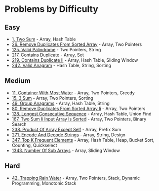 # Problems by Difficulty

## Easy
- [1. Two Sum](../solutions/p0001_two_sum.py) - Array, Hash Table
- [26. Remove Duplicates From Sorted Array](../solutions/p0026_remove_duplicates_from_sorted_array.py) - Array, Two Pointers
- [125. Valid Palindrome](../solutions/p0125_valid_palindrome.py) - Two Pointers, String
- [217. Contains Duplicate](../solutions/p0217_contains_duplicate.py) - Array, Set
- [219. Contains Duplicate Ii](../solutions/p0219_contains_duplicate_ii.py) - Array, Hash Table, Sliding Window
- [242. Valid Anagram](../solutions/p0242_valid_anagram.py) - Hash Table, String, Sorting

## Medium
- [11. Container With Most Water](../solutions/p0011_container_with_most_water.py) - Array, Two Pointers, Greedy
- [15. 3 Sum](../solutions/p0015_3_sum.py) - Array, Two Pointers, Sorting
- [49. Group Anagrams](../solutions/p0049_group_anagrams.py) - Array, Hash Table, String
- [80. Remove Duplicates From Sorted Array Ii](../solutions/p0080_remove_duplicates_from_sorted_array_ii.py) - Array, Two Pointers
- [128. Longest Consecutive Sequence](../solutions/p0128_longest_consecutive_sequence.py) - Array, Hash Table, Union Find
- [167. Two Sum Ii Input Array Is Sorted](../solutions/p0167_two_sum_ii_input_array_is_sorted.py) - Array, Two Pointers, Binary Search
- [238. Product Of Array Except Self](../solutions/p0238_product_of_array_except_self.py) - Array, Prefix Sum
- [271. Encode And Decode Strings](../solutions/p0271_encode_and_decode_strings.py) - Array, String, Design
- [347. Top K Frequent Elements](../solutions/p0347_top_k_frequent_elements.py) - Array, Hash Table, Heap, Bucket Sort, Counting, Quickselect
- [1343. Number Of Sub Arrays](../solutions/p1343_number_of_sub_arrays.py) - Array, Sliding Window

## Hard
- [42. Trapping Rain Water](../solutions/p0042_trapping_rain_water.py) - Array, Two Pointers, Stack, Dynamic Programming, Monotonic Stack

